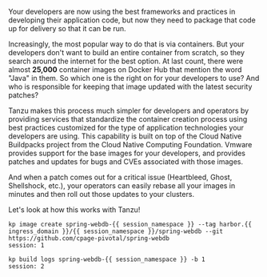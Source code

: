 Your developers are now using the best frameworks and practices in developing their application code, but now they need to package that code up for delivery so that it can be run.  

Increasingly, the most popular way to do that is via containers.  But your developers don't want to build an entire container from scratch, so they search around the internet for the best option.  At last count, there were almost **25,000** container images on Docker Hub that mention the word "Java" in them.  So which one is the right on for your developers to use?  And who is responsible for keeping that image updated with the latest security patches?

Tanzu makes this process much simpler for developers and operators by providing services that standardize the container creation process using best practices customized for the type of application technologies your developers are using.  This capability is built on top of the Cloud Native Buildpacks project from the Cloud Native Computing Foundation.  Vmware provides support for the base images for your developers, and provides patches and updates for bugs and CVEs associated with those images.

And when a patch comes out for a critical issue (Heartbleed, Ghost, Shellshock, etc.), your operators can easily rebase all your images in minutes and then roll out those updates to your clusters.

Let's look at how this works with Tanzu!

```terminal:execute
kp image create spring-webdb-{{ session_namespace }} --tag harbor.{{ ingress_domain }}/{{ session_namespace }}/spring-webdb --git https://github.com/cpage-pivotal/spring-webdb
session: 1
```

```terminal:execute
kp build logs spring-webdb-{{ session_namespace }} -b 1
session: 2
```
